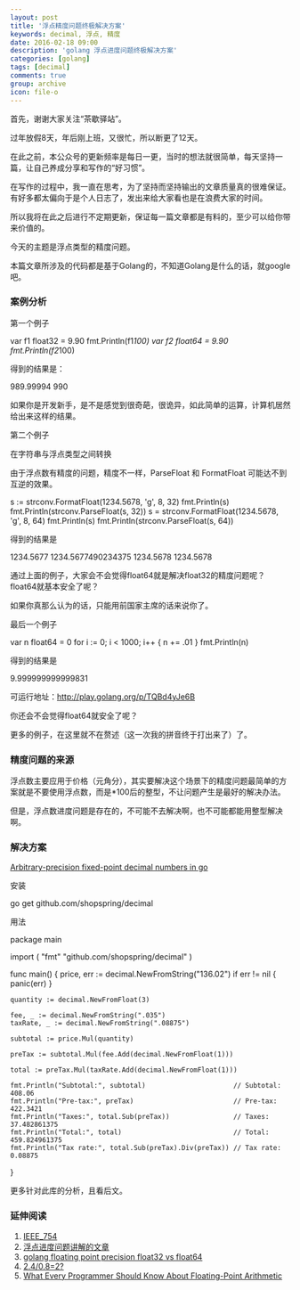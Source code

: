 ```yaml
---
layout: post
title: '浮点精度问题终极解决方案'
keywords: decimal, 浮点, 精度
date: 2016-02-18 09:00
description: 'golang 浮点进度问题终极解决方案'
categories: [golang]
tags: [decimal]
comments: true
group: archive
icon: file-o
---
```


首先，谢谢大家关注“茶歇驿站”。

过年放假8天，年后刚上班，又很忙，所以断更了12天。

在此之前，本公众号的更新频率是每日一更，当时的想法就很简单，每天坚持一篇，让自己养成分享和写作的“好习惯”。

在写作的过程中，我一直在思考，为了坚持而坚持输出的文章质量真的很难保证。有好多都太偏向于是个人日志了，发出来给大家看也是在浪费大家的时间。

所以我将在此之后进行不定期更新，保证每一篇文章都是有料的，至少可以给你带来价值的。

<!-- more -->

今天的主题是浮点类型的精度问题。

本篇文章所涉及的代码都是基于Golang的，不知道Golang是什么的话，就google吧。

### 案例分析 ###

第一个例子

var f1 float32 = 9.90
fmt.Println(f1*100)
var f2 float64 = 9.90
fmt.Println(f2*100)

得到的结果是：

989.99994
990


如果你是开发新手，是不是感觉到很奇葩，很诡异，如此简单的运算，计算机居然给出来这样的结果。

第二个例子

在字符串与浮点类型之间转换

由于浮点数有精度的问题，精度不一样，ParseFloat 和 FormatFloat 可能达不到互逆的效果。


s := strconv.FormatFloat(1234.5678, 'g', 8, 32)
fmt.Println(s)
fmt.Println(strconv.ParseFloat(s, 32))
s = strconv.FormatFloat(1234.5678, 'g', 8, 64)
fmt.Println(s)
fmt.Println(strconv.ParseFloat(s, 64))

得到的结果是

1234.5677
1234.5677490234375 <nil>
1234.5678
1234.5678 <nil>


通过上面的例子，大家会不会觉得float64就是解决float32的精度问题呢？float64就基本安全了呢？

如果你真那么认为的话，只能用前国家主席的话来说你了。

最后一个例子

var n float64 = 0
for i := 0; i < 1000; i++ {
	n += .01
}
fmt.Println(n)

得到的结果是

9.999999999999831

可运行地址：http://play.golang.org/p/TQBd4yJe6B

你还会不会觉得float64就安全了呢？

更多的例子，在这里就不在赘述（这一次我的拼音终于打出来了）了。

### 精度问题的来源 ###

浮点数主要应用于价格（元角分），其实要解决这个场景下的精度问题最简单的方案就是不要使用浮点数，而是*100后的整型，不让问题产生是最好的解决办法。

但是，浮点数进度问题是存在的，不可能不去解决啊，也不可能都能用整型解决啊。

### 解决方案 ###

[Arbitrary-precision fixed-point decimal numbers in go](https://github.com/shopspring/decimal)

安装

go get github.com/shopspring/decimal

用法

package main

import (
    "fmt"
    "github.com/shopspring/decimal"
)

func main() {
    price, err := decimal.NewFromString("136.02")
    if err != nil {
        panic(err)
    }

    quantity := decimal.NewFromFloat(3)

    fee, _ := decimal.NewFromString(".035")
    taxRate, _ := decimal.NewFromString(".08875")

    subtotal := price.Mul(quantity)

    preTax := subtotal.Mul(fee.Add(decimal.NewFromFloat(1)))

    total := preTax.Mul(taxRate.Add(decimal.NewFromFloat(1)))

    fmt.Println("Subtotal:", subtotal)                      // Subtotal: 408.06
    fmt.Println("Pre-tax:", preTax)                         // Pre-tax: 422.3421
    fmt.Println("Taxes:", total.Sub(preTax))                // Taxes: 37.482861375
    fmt.Println("Total:", total)                            // Total: 459.824961375
    fmt.Println("Tax rate:", total.Sub(preTax).Div(preTax)) // Tax rate: 0.08875
}

更多针对此库的分析，且看后文。

### 延伸阅读 ###

1. [IEEE_754](https://zh.wikipedia.org/wiki/IEEE_754)
2. [浮点进度问题讲解的文章](http://coolshell.cn/articles/11235.html)
3. [golang floating point precision float32 vs float64](http://stackoverflow.com/questions/22337418/golang-floating-point-precision-float32-vs-float64)
4. [2.4/0.8=2?](http://stackoverflow.com/questions/15342357/golang-float-number-division)
5. [What Every Programmer Should Know About Floating-Point Arithmetic](http://floating-point-gui.de/)